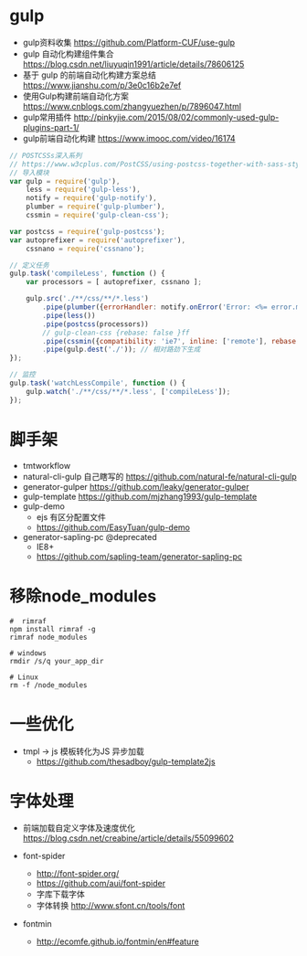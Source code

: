 # gulp

- gulp资料收集 https://github.com/Platform-CUF/use-gulp
- gulp 自动化构建组件集合 https://blog.csdn.net/liuyuqin1991/article/details/78606125
- 基于 gulp 的前端自动化构建方案总结 https://www.jianshu.com/p/3e0c16b2e7ef
- 使用Gulp构建前端自动化方案 https://www.cnblogs.com/zhangyuezhen/p/7896047.html
- gulp常用插件 <http://pinkyjie.com/2015/08/02/commonly-used-gulp-plugins-part-1/>
- gulp前端自动化构建 <https://www.imooc.com/video/16174>

```javascript
// POSTCSSs深入系列
// https://www.w3cplus.com/PostCSS/using-postcss-together-with-sass-stylus-or-less.html
// 导入模块
var gulp = require('gulp'),
    less = require('gulp-less'),
    notify = require('gulp-notify'),
    plumber = require('gulp-plumber'),
    cssmin = require('gulp-clean-css');

var postcss = require('gulp-postcss');
var autoprefixer = require('autoprefixer'),
    cssnano = require('cssnano');

// 定义任务
gulp.task('compileLess', function () {
    var processors = [ autoprefixer, cssnano ];

    gulp.src('./**/css/**/*.less')
        .pipe(plumber({errorHandler: notify.onError('Error: <%= error.message %>')}))
        .pipe(less())
        .pipe(postcss(processors))
        // gulp-clean-css {rebase: false }ff
        .pipe(cssmin({compatibility: 'ie7', inline: ['remote'], rebase: false })) // 兼容ie7 @import fix
        .pipe(gulp.dest('./')); // 相对路劲下生成
});

// 监控
gulp.task('watchLessCompile', function () {
    gulp.watch('./**/css/**/*.less', ['compileLess']);
});
```

# 脚手架

- tmtworkflow
- natural-cli-gulp 自己瞎写的 https://github.com/natural-fe/natural-cli-gulp
- generator-gulper https://github.com/leaky/generator-gulper
- gulp-template https://github.com/mjzhang1993/gulp-template
- gulp-demo
    - ejs 有区分配置文件
    - https://github.com/EasyTuan/gulp-demo
- generator-sapling-pc @deprecated
    - IE8+ 
    - https://github.com/sapling-team/generator-sapling-pc

# 移除node_modules

```shell
#  rimraf
npm install rimraf -g
rimraf node_modules

# windows
rmdir /s/q your_app_dir

# Linux
rm -f /node_modules
```

# 一些优化

- tmpl -> js 模板转化为JS 异步加载
    - https://github.com/thesadboy/gulp-template2js

# 字体处理

- 前端加载自定义字体及速度优化 https://blog.csdn.net/creabine/article/details/55099602
- font-spider
    - http://font-spider.org/
    - https://github.com/aui/font-spider
    - 字库下载字体
    - 字体转换 http://www.sfont.cn/tools/font
    
- fontmin 

    - http://ecomfe.github.io/fontmin/en#feature